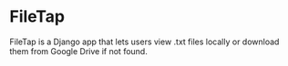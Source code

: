 # FileTap
FileTap is a Django app that lets users view .txt files locally or download them from Google Drive if not found.
